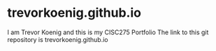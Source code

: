 # trevorkoenig.github.io
I am Trevor Koenig and this is my CISC275 Portfolio
The link to this git repository is trevorkoenig.github.io
